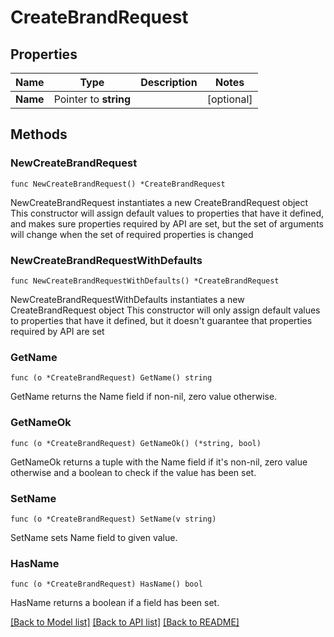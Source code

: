 # CreateBrandRequest

## Properties

Name | Type | Description | Notes
------------ | ------------- | ------------- | -------------
**Name** | Pointer to **string** |  | [optional] 

## Methods

### NewCreateBrandRequest

`func NewCreateBrandRequest() *CreateBrandRequest`

NewCreateBrandRequest instantiates a new CreateBrandRequest object
This constructor will assign default values to properties that have it defined,
and makes sure properties required by API are set, but the set of arguments
will change when the set of required properties is changed

### NewCreateBrandRequestWithDefaults

`func NewCreateBrandRequestWithDefaults() *CreateBrandRequest`

NewCreateBrandRequestWithDefaults instantiates a new CreateBrandRequest object
This constructor will only assign default values to properties that have it defined,
but it doesn't guarantee that properties required by API are set

### GetName

`func (o *CreateBrandRequest) GetName() string`

GetName returns the Name field if non-nil, zero value otherwise.

### GetNameOk

`func (o *CreateBrandRequest) GetNameOk() (*string, bool)`

GetNameOk returns a tuple with the Name field if it's non-nil, zero value otherwise
and a boolean to check if the value has been set.

### SetName

`func (o *CreateBrandRequest) SetName(v string)`

SetName sets Name field to given value.

### HasName

`func (o *CreateBrandRequest) HasName() bool`

HasName returns a boolean if a field has been set.


[[Back to Model list]](../README.md#documentation-for-models) [[Back to API list]](../README.md#documentation-for-api-endpoints) [[Back to README]](../README.md)


